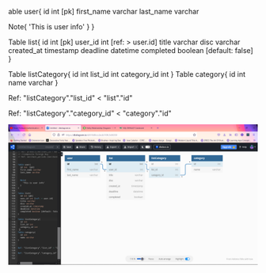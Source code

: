 able user{
id int [pk]
first_name varchar
last_name varchar

Note{
'This is user info'
}
}

Table list{
id int [pk]
user_id int [ref: > user.id]
title varchar
disc varchar
created_at timestamp
deadline datetime
completed boolean [default: false]
}

Table listCategory{
id int
list_id int
category_id int
}
Table category{
id int
name varchar
}

Ref: "listCategory"."list_id" < "list"."id"

Ref: "listCategory"."category_id" < "category"."id"

<img src="output.png"/>

